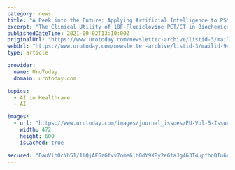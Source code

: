 ```yaml
---
category: news
title: "A Peek into the Future: Applying Artificial Intelligence to PSMA-PET Imaging in Prostate Cancer"
excerpt: "The Clinical Utility of 18F-Fluciclovine PET/CT in Biochemically Recurrent Prostate Cancer: An Academic Center Experience Post FDA Approval - Beyond the Abstract : Ryusuke Nakamot"
publishedDateTime: 2021-09-02T13:10:00Z
originalUrl: "https://www.urotoday.com/newsletter-archive/listid-3/mailid-9477-a-peek-into-the-future-applying-artificial-intelligence-to-psma-pet-imaging-in-prostate-cancer.html"
webUrl: "https://www.urotoday.com/newsletter-archive/listid-3/mailid-9477-a-peek-into-the-future-applying-artificial-intelligence-to-psma-pet-imaging-in-prostate-cancer.html"
type: article

provider:
  name: UroToday
  domain: urotoday.com

topics:
  - AI in Healthcare
  - AI

images:
  - url: "https://www.urotoday.com/images/journal_issues/EU-Vol-5-Issue-4-cover2x.jpg"
    width: 472
    height: 600
    isCached: true

secured: "DauVlhOcYh51/1lQjAE6zGfvv7ome6lbOdY9XBy2eGtaJg463T4upfhnQTu6rChqMw2Y/FYfuyE+gsEwaTK9K6I6w0s4y2ZFkVRqqvHli9TM/MSrZZ8HrbfFus+1w7NRYHsMrc2SktMbB/mjPAB9vvczSolevbMGTsMHcEZLN7Sm884pn9b0soRbywrilOISfrhu7m6koCgOlksfI/J15a6WY4nZRCRpqREYKJbq8AyoqhyPt164veG7nQmyYrNZy6NF0lW8yQ/6eMytZUPOVtLsjG+3t+yaigvR6IoEeIDEKM6/P3RzJUQBXrWpTbUfxxSFyQ5a82oLnd18IwFoxB/rxt7MgP/B7ZQQx5KRz4M=;C8AECKh/rjZIfUVQus7dcw=="
---
```


